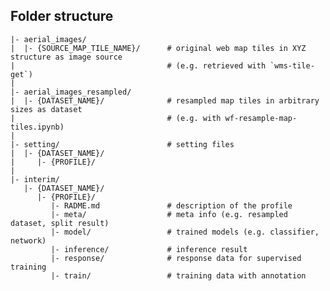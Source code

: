 
## Folder structure

    |- aerial_images/
    |  |- {SOURCE_MAP_TILE_NAME}/      # original web map tiles in XYZ structure as image source
    |                                  # (e.g. retrieved with `wms-tile-get`)
    |
    |- aerial_images_resampled/
    |  |- {DATASET_NAME}/              # resampled map tiles in arbitrary sizes as dataset
    |                                  # (e.g. with wf-resample-map-tiles.ipynb)
    |
    |- setting/                        # setting files
    |  |- {DATASET_NAME}/
    |     |- {PROFILE}/
    |
    |- interim/
       |- {DATASET_NAME}/
          |- {PROFILE}/
             |- RADME.md               # description of the profile
             |- meta/                  # meta info (e.g. resampled dataset, split result)
             |- model/                 # trained models (e.g. classifier, network)
             |- inference/             # inference result
             |- response/              # response data for supervised training
             |- train/                 # training data with annotation
